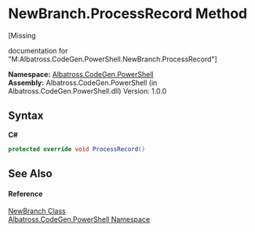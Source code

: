 # NewBranch.ProcessRecord Method 
 

\[Missing <summary> documentation for "M:Albatross.CodeGen.PowerShell.NewBranch.ProcessRecord"\]

**Namespace:**&nbsp;<a href="73820E42">Albatross.CodeGen.PowerShell</a><br />**Assembly:**&nbsp;Albatross.CodeGen.PowerShell (in Albatross.CodeGen.PowerShell.dll) Version: 1.0.0

## Syntax

**C#**<br />
``` C#
protected override void ProcessRecord()
```


## See Also


#### Reference
<a href="7BDF091D">NewBranch Class</a><br /><a href="73820E42">Albatross.CodeGen.PowerShell Namespace</a><br />